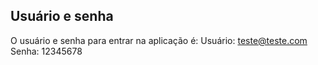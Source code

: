## Usuário e senha

O usuário e senha para entrar na aplicação é:
Usuário: teste@teste.com
Senha: 12345678

